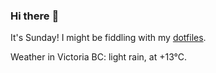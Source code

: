 ### Hi there :wave:

It's Sunday! I might be fiddling with my [dotfiles](https://github.com/bewuethr/dotfiles).

Weather in Victoria BC: light rain, at +13°C.
